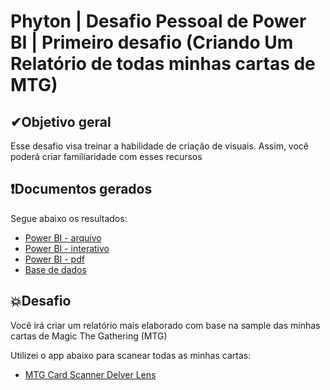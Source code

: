# Phyton | Desafio Pessoal de Power BI | Primeiro desafio (Criando Um Relatório de todas minhas cartas de MTG)

## ✔Objetivo geral
Esse desafio visa treinar a habilidade de criação de visuais. Assim, você poderá criar familiaridade com esses recursos

## ❗Documentos gerados
Segue abaixo os resultados:
 - [Power BI - arquivo](https://github.com/CarlosJot4/Desafios-de-projetos/blob/main/Desafio%20Pessoal%20de%20Power%20BI/projeto_pessoal_MTG.pbix)
 - [Power BI - interativo](https://app.powerbi.com/view?r=eyJrIjoiYjE0MjgyMzctOTU0Ny00ZjM0LTljZWUtYmY1NWM5NDVmMWRhIiwidCI6ImU5Njk4OTg1LTE4ODgtNDMyMC1hMzNlLTYzNTcwZjJmODc4MCJ9)
 - [Power BI - pdf](https://github.com/CarlosJot4/Desafios-de-projetos/blob/main/Desafio%20Pessoal%20de%20Power%20BI/projeto_pessoal_MTG.pdf)
 - [Base de dados](https://github.com/CarlosJot4/Desafios-de-projetos/blob/main/Desafio%20Pessoal%20de%20Power%20BI/All_Cards_2024_MTG.csv)

## 💥Desafio
Você irá criar um relatório mais elaborado com base na sample das minhas cartas de Magic The Gathering (MTG)

Utilizei o app abaixo para scanear todas as minhas cartas:
- [MTG Card Scanner Delver Lens](https://play.google.com/store/apps/details/MTG_Card_Scanner_Delver_Lens?id=delverlab.delverlens&hl=pt_BR)
